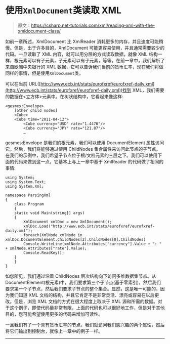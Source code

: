 # 使用`XmlDocument`类读取 XML

> 原文：<https://csharp.net-tutorials.com/xml/reading-xml-with-the-xmldocument-class/>

如前一章所述，XmlDocument 比 XmlReader 消耗更多的内存，并且速度可能稍慢。但是，出于许多目的，XmlDocument 可能更容易使用，并且通常需要较少的代码。一旦读取了 XML 内容，就可以用分层的方式读取数据，就像 XML 结构一样，根元素可以有子元素，子元素可以有子元素，等等。在前一章中，我们解析了来自欧洲中央银行的 XML 数据，它可以告诉我们当前的货币汇率，现在我们将做同样的事情，但是使用`XmlDocument`类。

可以在当前 URL([http://www.ecb.int/stats/eurofxref/eurofxref-daily.xml](http://www.ecb.int/stats/eurofxref/eurofxref-daily.xml))找到 XML，我们需要的数据在<立方体>元素中。在树状结构中，它看起来像这样:

```
<gesmes:Envelope>
    [other child nodes]
    <Cube>
    <Cube time="2011-04-12">
        <Cube currency="USD" rate="1.4470"/>
        <Cube currency="JPY" rate="121.87"/>
        …
```

gesmes:Envelope 是我们的根元素，我们可以使用 DocumentElement 属性访问它。然后，我们将能够通过使用 ChildNodes 集合属性来访问此节点的子节点。在我们的示例中，我们希望子节点位于根/文档元素的三层之下。我们可以使用下面的代码来做到这一点，它基本上与上一章中基于 XmlReader 的代码做了相同的事情:

```
using System;
using System.Text;
using System.Xml;

namespace ParsingXml
{
    class Program
    {
    static void Main(string[] args)
    {
        XmlDocument xmlDoc = new XmlDocument();
        xmlDoc.Load("http://www.ecb.int/stats/eurofxref/eurofxref-daily.xml");
        foreach(XmlNode xmlNode in xmlDoc.DocumentElement.ChildNodes[2].ChildNodes[0].ChildNodes)
        Console.WriteLine(xmlNode.Attributes["currency"].Value + ": " + xmlNode.Attributes["rate"].Value);
        Console.ReadKey();
    }
    }
}
```

如您所见，我们通过沿着 ChildNodes 层次结构向下访问多维数据集节点。从 DocumentElement(根元素)中，我们要求第三个子节点(基于零索引)，然后我们要求第一个子节点，然后我们要求子节点的整个集合。显然，这是唯一可能的，因为我们知道 XML 文档的结构，并且它肯定不是非常灵活、漂亮或容易在以后更改。但是，浏览 XML 文档的方式在很大程度上取决于 XML 源和所需的数据。对于这个例子，即使代码量非常有限，上面的代码也可以很好地工作，但是对于其他目的，您可能希望使用更多的代码来增加可读性。

<input type="hidden" name="IL_IN_ARTICLE">

一旦我们有了一个具有货币汇率的节点，我们就访问我们感兴趣的两个属性，然后将它们输出到控制台，就像上一章中的例子一样。

* * *